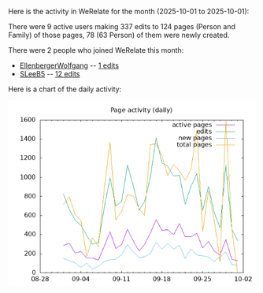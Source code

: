 
Here is the activity in WeRelate for the month (2025-10-01 to 2025-10-01):

There were 9 active users
making 337 edits to 124 pages (Person and Family)
of those pages, 78 (63 Person) of them were newly created.

There were 2 people who joined WeRelate this month:

* [EllenbergerWolfgang](https://www.werelate.org/wiki/User:EllenbergerWolfgang) -- [1 edits](https://www.werelate.org/wiki/Special:Contributions/EllenbergerWolfgang)
* [SLeeB5](https://www.werelate.org/wiki/User:SLeeB5) -- [12 edits](https://www.werelate.org/wiki/Special:Contributions/SLeeB5)

Here is a chart of the daily activity:

![daily activity chart](page-daily-thismonth.png)

